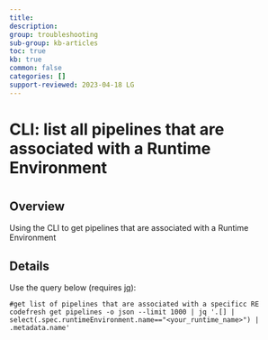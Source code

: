 ```yaml
---
title: 
description: 
group: troubleshooting
sub-group: kb-articles
toc: true
kb: true
common: false
categories: []
support-reviewed: 2023-04-18 LG
---
```


# CLI: list all pipelines that are associated with a Runtime Environment

#

## Overview

Using the CLI to get pipelines that are associated with a Runtime Environment

## Details

Use the query below (requires [jq](https://stedolan.github.io/jq/)):

    
    
    #get list of pipelines that are associated with a specificc RE
    codefresh get pipelines -o json --limit 1000 | jq '.[] | select(.spec.runtimeEnvironment.name=="<your_runtime_name>") | .metadata.name'
    

